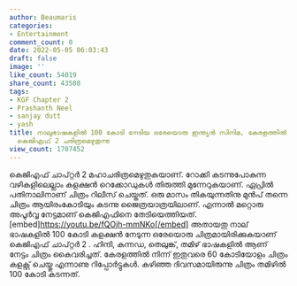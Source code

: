 ```yaml
---
author: Beaumaris
categories:
- Entertainment
comment_count: 0
date: 2022-05-05 06:03:43
draft: false
image: ''
like_count: 54019
share_count: 43508
tags:
- KGF Chapter 2
- Prashanth Neel
- sanjay dutt
- yash
title: നാലുഭാഷകളിൽ 100 കോടി നേടിയ ഒരേയൊരു ഇന്ത്യൻ സിനിമ, കേരളത്തിൽ നിന്നും 60 കോടി,
  കെജിഎഫ് 2 ചരിത്രമെഴുതുന്നു
view_count: 1707452
---
```


കെജിഎഫ് ചാപ്റ്റർ 2 മഹാചരിത്രമെഴുതുകയാണ്. റോക്കി കടന്നുപോകുന്ന വഴികളിലെല്ലാം കളക്ഷൻ റെക്കോഡുകൾ തിരുത്തി മുന്നേറുകയാണ്. ഏപ്രിൽ പതിനാലിനാണ് ചിത്രം റിലീസ് ചെയ്തത്. ഒരു മാസം തികയുന്നതിനു മുൻപ് തന്നെ ചിത്രം ആയിരംകോടിയും കടന്നു ജൈത്രയാത്രയിലാണ്. എന്നാൽ മറ്റൊരു അപൂർവ്വ നേട്ടമാണ് കെജിഎഫിനെ തേടിയെത്തിയത്. [embed]https://youtu.be/fQOjh-mmNKo[/embed] അതായതു നാല് ഭാഷകളിൽ 100 കോടി കളക്ഷൻ നേടുന്ന ഒരേയൊരു ചിത്രമായിരിക്കുകയാണ് കെജിഎഫ് ചാപ്റ്റർ 2 . ഹിന്ദി, കന്നഡ, തെലുങ്ക്, തമിഴ് ഭാഷകളിൽ ആണ് നേട്ടം ചിത്രം കൈവരിച്ചത്. കേരളത്തിൽ നിന്ന് ഇതുവരെ 60 കോടിയോളം ചിത്രം കളക്റ്റ് ചെയ്തു എന്നാണു റിപ്പോർട്ടുകൾ. കഴിഞ്ഞ ദിവസമായിരുന്നു ചിത്രം തമിഴിൽ 100 കോടി കടന്നത്.